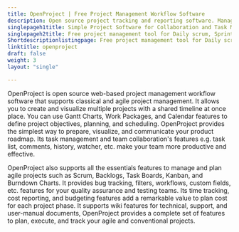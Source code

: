 ```yaml
---
title: OpenProject | Free Project Management Workflow Software
description: Open source project tracking and reporting software. Manage multiple projects with shared timelines, project collaboration and task management features.
singlepageh1title: Simple Project Software for Collaboration and Task Management
singlepageh2title: Free project management tool for Daily scrum, Sprint planning, Bug tracking, Burndown chart, Gantt charts, Kanban, Project workflow, and Project collaboration.
Shortdescriptionlistingpage: Free project management tool for Daily scrum, Sprint planning, Bug tracking, Burndown chart, Gantt charts, Kanban, Project workflow, and Project collaboration.
linktitle: openproject
draft: false
weight: 3
layout: "single"

---
```


OpenProject is open source web-based project management workflow software that supports classical and agile project management. It allows you to create and visualize multiple projects with a shared timeline at once place. You can use Gantt Charts, Work Packages, and Calendar features to define project objectives, planning, and scheduling. OpenProject provides the simplest way to prepare, visualize, and communicate your product roadmap. Its task management and team collaboration's features e.g. task list, comments, history, watcher, etc. make your team more productive and effective.

OpenProject also supports all the essentials features to manage and plan agile projects such as Scrum, Backlogs, Task Boards, Kanban, and Burndown Charts. It provides bug tracking, filters, workflows, custom fields, etc. features for your quality assurance and testing teams. Its time tracking, cost reporting, and budgeting features add a remarkable value to plan cost for each project phase. It supports wiki features for technical, support, and user-manual documents, OpenProject provides a complete set of features to plan, execute, and track your agile and conventional projects.
